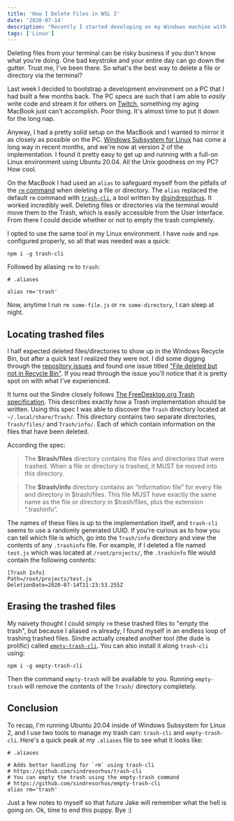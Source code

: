 ```yaml
---
title: 'How I Delete Files in WSL 2'
date: '2020-07-14'
description: "Recently I started developing on my Windows machine with Windows Subsystem for Linux 2 and Ubuntu 20.04. I want to have a way to safely use `rm` to delete files, and I have found a good solution that works for me."
tags: ['Linux']
---
```


Deleting files from your terminal can be risky business if you don't know what you're doing. One bad keystroke and your entire day can go down the gutter. Trust me, I've been there. So what's the best way to delete a file or directory via the terminal? 

Last week I decided to bootstrap a development environment on a PC that I had built a few months back. The PC specs are such that I am able to _easily_ write code and stream it for others on [Twitch](https://www.twitch.tv/jakewies), something my aging MacBook just can't accomplish. Poor thing. It's almost time to put it down for the long nap.

Anyway, I had a pretty solid setup on the MacBook and I wanted to mirror it as closely as possible on the PC. [Windows Subsystem for Linux](https://docs.microsoft.com/en-us/windows/wsl/about) has come a long way in recent months, and we're now at version 2 of the implementation. I found it pretty easy to get up and running with a full-on Linux environment using Ubuntu 20.04. All the Unix goodness on my PC? How cool.

On the MacBook I had used an `alias` to safeguard myself from the pitfalls of the [`rm` command](http://linuxcommand.org/lc3_man_pages/rm1.html) when deleting a file or directory. The `alias` replaced the default `rm` command with [`trash-cli`](https://github.com/sindresorhus/trash-cli), a tool written by [@sindresorhus](https://sindresorhus.com/). It worked incredibly well. Deleting files or directories via the terminal would move them to the Trash, which is easily accessible from the User Interface. From there I could decide whether or not to empty the trash completely. 

I opted to use the same tool in my Linux environment. I have `node` and `npm` configured properly, so all that was needed was a quick:

```shell
npm i -g trash-cli
```

Followed by aliasing `rm` to `trash`:

```shell
# .aliases

alias rm='trash'
```

Now, anytime I run `rm some-file.js` or `rm some-directory`, I can sleep at night. 

## Locating trashed files

I half expected deleted files/directories to show up in the Windows Recycle Bin, but after a quick test I realized they were not. I did some digging through the [repository issues](https://github.com/sindresorhus/trash-cli/issues) and found one issue titled ["File deleted but not in Recycle Bin"](https://github.com/sindresorhus/trash-cli/issues/24). If you read through the issue you'll notice that it is pretty spot on with what I've experienced.

It turns out the Sindre closely follows [The FreeDesktop.org Trash specification](https://specifications.freedesktop.org/trash-spec/trashspec-1.0.html). This describes exactly how a Trash implementation should be written. Using this spec I was able to discover the `Trash` directory located at ` ~/.local/share/Trash/`. This directory contains two separate directories, `Trash/files/` and `Trash/info/`. Each of which contain information on the files that have been deleted. 

According the spec:

> The **$trash/files** directory contains the files and directories that were trashed. When a file or directory is trashed, it MUST be moved into this directory.

> The **$trash/info** directory contains an “information file” for every file and directory in $trash/files. This file MUST have exactly the same name as the file or directory in $trash/files, plus the extension “.trashinfo”.

The names of these files is up to the implementation itself, and `trash-cli` seems to use a randomly generated UUID. If you're curious as to how you can tell which file is which, go into the `Trash/info` directory and view the contents of any `.trashinfo` file. For example, if I deleted a file named `test.js` which was located at  `/root/projects/`, the `.trashinfo` file would contain the following contents:

```
[Trash Info]
Path=/root/projects/test.js
DeletionDate=2020-07-14T21:23:53.255Z
```

## Erasing the trashed files

My naivety thought I could simply `rm` these trashed files to "empty the trash", but because I aliased `rm` already, I found myself in an endless loop of trashing trashed files. Sindre actually created another tool (the dude is prolific) called [`empty-trash-cli`](https://github.com/sindresorhus/empty-trash-cli). You can also install it along `trash-cli` using:

```
npm i -g empty-trash-cli
```

Then the command `empty-trash` will be available to you. Running `empty-trash` will remove the contents of the `Trash/` directory completely.

## Conclusion

To recap, I'm running Ubuntu 20.04 inside of Windows Subsystem for Linux 2, and I use two tools to manage my trash can: `trash-cli` and `empty-trash-cli`. Here's a quick peak at my `.aliases` file to see what it looks like:

```shell
# .aliases

# Adds better handling for `rm` using trash-cli
# https://github.com/sindresorhus/trash-cli
# You can empty the trash using the empty-trash command
# https://github.com/sindresorhus/empty-trash-cli
alias rm='trash'
```

Just a few notes to myself so that future Jake will remember what the hell is going on. Ok, time to end this puppy. Bye :) 

